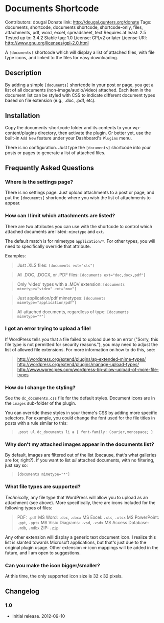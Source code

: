 # Documents Shortcode
Contributors: dougal
Donate link: http://dougal.gunters.org/donate
Tags: documents, shortcode, documents shortcode, shortcode-only, files, attachments, pdf, word, excel, spreadsheet, text
Requires at least: 2.5
Tested up to: 3.4.2
Stable tag: 1.0
License: GPLv2 or later
License URI: http://www.gnu.org/licenses/gpl-2.0.html

A `[documents]` shortcode which will display a list of attached files, with file type icons, and linked to the files for easy downloading.

## Description

By adding a simple `[documents]` shortcode in your post or page, you get a
list of all documents (non-image/audio/video) attached. Each item in the
document list can be styled with CSS to indicate different document types
based on file extension (e.g., .doc, .pdf, etc).

## Installation

Copy the documents-shortcode folder and its contents to your wp-content/plugins
directory, then activate the plugin. Or better yet, use the built-in `Add New`
feature under your Dashboard's `Plugins` menu.

There is no configuration. Just type the `[documents]` shortcode into your 
posts or pages to generate a list of attached files.

## Frequently Asked Questions

### Where is the settings page?

There is no settings page. Just upload attachments to a post or page, and put 
the `[documents]` shortcode where you wish the list of attachments to appear.

### How can I limit which attachments are listed?

There are two attributes you can use with the shortcode to control which
attached documents are listed: `mimetype` and `ext`.

The default match is for mimetype `application/*`. For other types, you will 
need to specifically override that attribute.

Examples:

> Just .XLS files:
>   `[documents ext="xls"]`

> All .DOC, .DOCX, or .PDF files:
>   `[documents ext="doc,docx,pdf"]`

> Only 'video' types with a .MOV extension:
>   `[documents mimetype="video" ext="mov"]`

> Just application/pdf mimetypes:
>   `[documents mimetype="application/pdf"]`

> All attached documents, regardless of type:
>   `[documents mimetype="*"]`

### I got an error trying to upload a file!

If WordPress tells you that a file failed to upload due to an error ("Sorry, 
this file type is not permitted for security reasons."), you may need to 
adjust the list of allowed file extensions. For more information on how to do 
this, see: 

> http://wordpress.org/extend/plugins/ap-extended-mime-types/
> http://wordpress.org/extend/plugins/manage-upload-types/
> http://www.wprecipes.com/wordpress-tip-allow-upload-of-more-file-types

### How do I change the styling?

See the `dc_documents.css` file for the default styles. Document icons are in 
the `images` sub-folder of the plugin.

You can override these styles in your theme's CSS by adding more specific 
selectors. For example, you could change the font used for the file titles in 
posts with a rule similar to this:

> `.post ul.dc_documents li a { font-family: Courier,monospace; }`

### Why don't my attached images appear in the documents list?

By default, images are filtered out of the list (because, that's what 
galleries are for, right?). If you want to list *all* attached documents, 
with no filtering, just say so:

> `[documents mimetype="*"]`

### What file types are supported?

*Technically*, any file type that WordPress will allow you to upload as an 
attachment (see above). More specifically, there are icons included for the 
following types of files:

> PDF: `.pdf`
> MS Word: `.doc`, `.docx`
> MS Excel: `.xls`, `.xlsx`
> MS PowerPoint: `.ppt`, `.pptx`
> MS Visio Diagrams: `.vsd`, `.vsdx`
> MS Access Database: `.mdb`, `.mdbx`
> ZIP: `.zip`

Any other extension will display a generic text document icon. I realize this 
list is slanted towards Microsoft applications, but that's just due to the 
original plugin usage. Other extension => icon mappings will be added in the 
future, and I am open to suggestions.

### Can you make the icon bigger/smaller?

At this time, the only supported icon size is 32 x 32 pixels. 

## Changelog
### 1.0
* Initial release. 2012-09-10

